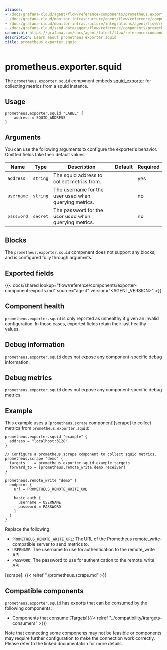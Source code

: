 ```yaml
---
aliases:
- /docs/grafana-cloud/agent/flow/reference/components/prometheus.exporter.squid/
- /docs/grafana-cloud/monitor-infrastructure/agent/flow/reference/components/prometheus.exporter.squid/
- /docs/grafana-cloud/monitor-infrastructure/integrations/agent/flow/reference/components/prometheus.exporter.squid/
- /docs/grafana-cloud/send-data/agent/flow/reference/components/prometheus.exporter.squid/
canonical: https://grafana.com/docs/agent/latest/flow/reference/components/prometheus.exporter.squid/
description: Learn about prometheus.exporter.squid
title: prometheus.exporter.squid
---
```


# prometheus.exporter.squid

The `prometheus.exporter.squid` component embeds
[squid_exporter](https://github.com/boynux/squid-exporter) for collecting metrics from a squid instance.

## Usage

```river
prometheus.exporter.squid "LABEL" {
    address = SQUID_ADDRESS
}
```

## Arguments

You can use the following arguments to configure the exporter's behavior.
Omitted fields take their default values.

| Name       | Type     | Description                                           | Default | Required |
| ---------- | -------- | ----------------------------------------------------- | ------- | -------- |
| `address`  | `string` | The squid address to collect metrics from.            |         | yes      |
| `username` | `string` | The username for the user used when querying metrics. |         | no       |
| `password` | `secret` | The password for the user used when querying metrics. |         | no       |

## Blocks

The `prometheus.exporter.squid` component does not support any blocks, and is configured
fully through arguments.

## Exported fields

{{< docs/shared lookup="flow/reference/components/exporter-component-exports.md" source="agent" version="<AGENT_VERSION>" >}}

## Component health

`prometheus.exporter.squid` is only reported as unhealthy if given
an invalid configuration. In those cases, exported fields retain their last
healthy values.

## Debug information

`prometheus.exporter.squid` does not expose any component-specific
debug information.

## Debug metrics

`prometheus.exporter.squid` does not expose any component-specific
debug metrics.

## Example

This example uses a [`prometheus.scrape` component][scrape] to collect metrics
from `prometheus.exporter.squid`:

```river
prometheus.exporter.squid "example" {
  address = "localhost:3128"
}

// Configure a prometheus.scrape component to collect squid metrics.
prometheus.scrape "demo" {
  targets    = prometheus.exporter.squid.example.targets
  forward_to = [prometheus.remote_write.demo.receiver]
}

prometheus.remote_write "demo" {
  endpoint {
    url = PROMETHEUS_REMOTE_WRITE_URL

    basic_auth {
      username = USERNAME
      password = PASSWORD
    }
  }
}
```

Replace the following:

- `PROMETHEUS_REMOTE_WRITE_URL`: The URL of the Prometheus remote_write-compatible server to send metrics to.
- `USERNAME`: The username to use for authentication to the remote_write API.
- `PASSWORD`: The password to use for authentication to the remote_write API.

[scrape]: {{< relref "./prometheus.scrape.md" >}}

<!-- START GENERATED COMPATIBLE COMPONENTS -->

## Compatible components

`prometheus.exporter.squid` has exports that can be consumed by the following components:

- Components that consume [Targets]({{< relref "../compatibility/#targets-consumers" >}})

Note that connecting some components may not be feasible or components may require further configuration to make the connection work correctly. Please refer to the linked documentation for more details.


<!-- END GENERATED COMPATIBLE COMPONENTS -->
